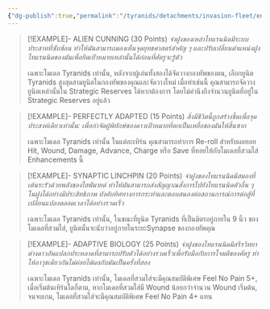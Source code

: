 ```yaml
---
{"dg-publish":true,"permalink":"/tyranids/detachments/invasion-fleet/enhancements/","dgEnableSearch":true,"created":"2023-12-14T17:42:49.108+07:00","updated":"2023-12-14T18:44:17.761+07:00"}
---
```


> [!EXAMPLE]- ALIEN CUNNING (30 Points)
> *จ่าฝูงของเหล่าไทแรนนิดมีระบบประสาทที่ซับซ้อน ทําให้มันสามารถมองเห็นจุดยุทธศาสตร์สําคัญ ๆ และปรับเปลี่ยนตําแหน่งฝูงไทแรนนิดของมันเพื่อยึดเป้าหมายเหล่านั้นได้ก่อนที่ศัตรูจะรู้ตัว*
> 
> เฉพาะโมเดล Tyranids เท่านั้น, หลังจากผู้เล่นทั้งสองได้จัดวางกองทัพของตน, เลือกยูนิต Tyranids สูงสุดสามยูนิตในกองทัพของคุณและจัดวางใหม่ เมื่อทําเช่นนี้ คุณสามารถจัดวางยูนิตเหล่านั้นใน Strategic Reserves ได้หากต้องการ โดยไม่คํานึงถึงจํานวนยูนิตที่อยู่ใน Strategic Reserves อยู่แล้ว

> [!EXAMPLE]- PERFECTLY ADAPTED (15 Points)
> *สิ่งมีชีวิตนี้ถูกสร้างขึ้นเพื่อจุดประสงค์เดียวเท่านั้น: เพื่อกําจัดผู้พิทักษ์ของดาวเป้าหมายที่ตกเป็นเหยื่อของมันให้สิ้นซาก*
> 
> เฉพาะโมเดล Tyranids เท่านั้น ในแต่ละเทิร์น คุณสามารถทําการ Re-roll สําหรับผลทอย Hit, Wound, Damage, Advance, Charge หรือ Save ที่ทอยให้กับโมเดลที่สวมใส่ Enhancements นี้

> [!EXAMPLE]- SYNAPTIC LINCHPIN (20 Points)
> *จ่าฝูงของไทแรนนิดมีสมองที่เต้นระรัวด้วยพลังของไฮฟ์มายด์ ทําให้มันสามารถส่งสัญญาณสั่งการไปยังไทแรนนิดตัวอื่น ๆ ในฝูงได้อย่างมีประสิทธิภาพ บังคับทิศทางการกระทําและตอบสนองต่อสถานการณ์การต่อสู้ที่เปลี่ยนแปลงตลอดเวลาได้อย่างรวดเร็ว*
> 
> เฉพาะโมเดล Tyranids เท่านั้น, ในขณะที่ยูนิต Tyranids ที่เป็นมิตรอยู่ภายใน 9 นิ้ว ของโมเดลที่สวมใส่, ยูนิตนั้นจะนับว่าอยู่ภายในระยะSynapse ของกองทัพคุณ

> [!EXAMPLE]- ADAPTIVE BIOLOGY (25 Points)
> *จ่าฝูงของไทแรนนิดมีสรีรวิทยาต่างดาวอันแปลกประหลาดที่สามารถปรับตัวได้อย่างรวดเร็วเพื่อรับมือกับการโจมตีของศัตรู ทําให้อาวุธเดียวกันไม่ค่อยได้ผลกับมันเป็นครั้งที่สอง*
> 
> เฉพาะโมเดล Tyranids เท่านั้น, โมเดลที่สวมใส่จะมีคุณสมบัติพิเศษ Feel No Pain 5+, เมื่อเริ่มต้นเทิร์นใดก็ตาม, หากโมเดลที่สวมใส่มี Wound น้อยกว่าจํานวน Wound เริ่มต้น, จนจบเกม, โมเดลที่สวมใส่จะมีคุณสมบัติพิเศษ Feel No Pain 4+ แทน